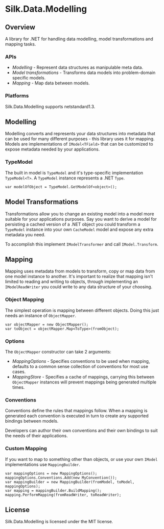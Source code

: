 # Silk.Data.Modelling

## Overview

A library for .NET for handling data modelling, model transformations and mapping tasks.

### APIs

* *Modelling* - Represent data structures as manipulable meta data. 
* *Model transformations* - Transforms data models into problem-domain specific models.
* *Mapping* - Map data between models.

### Platforms

Silk.Data.Modelling supports netstandard1.3.

## Modelling

Modelling converts and represents your data structures into metadata that can be used for many different purposes - this library uses it for mapping. Models are implementations of `IModel<TField>` that can be customized to expose metadata needed by your applications.

### TypeModel

The built in model is `TypeModel` and it's type-specific implementation `TypeModel<T>`. A `TypeModel` instance represents a .NET `Type`.

	var modelOfObject = TypeModel.GetModelOf<object>();

## Model Transformations

Transformations allow you to change an existing model into a model more suitable for your applications purposes. Say you want to derive a model for persisting a cached version of a .NET object you could transform a `TypeModel` instance into your own `CacheModel` model and expose any extra metadata you need.

To accomplish this implement `IModelTransformer` and call `IModel.Transform`.

## Mapping

Mapping uses metadata from models to transform, copy or map data from one model instance to another. It's important to realize that mapping isn't limited to reading and writing to objects, through implementing an `IModelReadWriter` you could write to any data structure of your choosing.

### Object Mapping

The simplest operation is mapping between different objects. Doing this just needs an instance of `ObjectMapper`.

	var objectMapper = new ObjectMapper();
	var toObject = objectMapper.Map<ToType>(fromObject);

### Options

The `ObjectMapper` constructor can take 2 arguments:

* *MappingOptions* - Specifies conventions to be used when mapping, defaults to a common sense collection of conventions for most use cases.
* *MappingStore* - Specifies a cache of mappings, carrying this between `ObjectMapper` instances will prevent mappings being generated multiple times.

### Conventions

Conventions define the rules that mappings follow. When a mapping is generated each convention is executed in turn to create any supported bindings between models.

Developers can author their own conventions and their own bindings to suit the needs of their applications.

### Custom Mapping

If you want to map to something other than objects, or use your own `IModel` implementations use `MappingBuilder`.

	var mappingOptions = new MappingOptions();
	mappingOptions.Conventions.Add(new MyConvention());
	var mappingBuilder = new MappingBuilder(fromModel, toModel, mappingOptions);
	var mapping = mappingBuilder.BuildMapping();
	mapping.PerformMapping(fromReadWriter, toReadWriter);

## License

Silk.Data.Modelling is licensed under the MIT license.